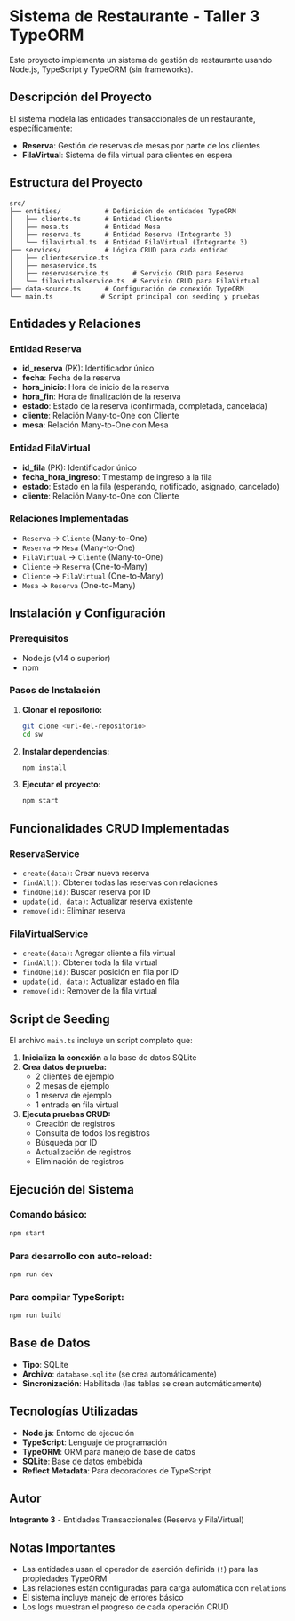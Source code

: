 # Sistema de Restaurante - Taller 3 TypeORM

Este proyecto implementa un sistema de gestión de restaurante usando Node.js, TypeScript y TypeORM (sin frameworks).

## Descripción del Proyecto

El sistema modela las entidades transaccionales de un restaurante, específicamente:
- **Reserva**: Gestión de reservas de mesas por parte de los clientes
- **FilaVirtual**: Sistema de fila virtual para clientes en espera

## Estructura del Proyecto

```
src/
├── entities/           # Definición de entidades TypeORM
│   ├── cliente.ts      # Entidad Cliente
│   ├── mesa.ts         # Entidad Mesa
│   ├── reserva.ts      # Entidad Reserva (Integrante 3)
│   └── filavirtual.ts  # Entidad FilaVirtual (Integrante 3)
├── services/           # Lógica CRUD para cada entidad
│   ├── clienteservice.ts
│   ├── mesaservice.ts
│   ├── reservaservice.ts      # Servicio CRUD para Reserva
│   └── filavirtualservice.ts  # Servicio CRUD para FilaVirtual
├── data-source.ts      # Configuración de conexión TypeORM
└── main.ts            # Script principal con seeding y pruebas
```

## Entidades y Relaciones

### Entidad Reserva
- **id_reserva** (PK): Identificador único
- **fecha**: Fecha de la reserva
- **hora_inicio**: Hora de inicio de la reserva
- **hora_fin**: Hora de finalización de la reserva
- **estado**: Estado de la reserva (confirmada, completada, cancelada)
- **cliente**: Relación Many-to-One con Cliente
- **mesa**: Relación Many-to-One con Mesa

### Entidad FilaVirtual
- **id_fila** (PK): Identificador único
- **fecha_hora_ingreso**: Timestamp de ingreso a la fila
- **estado**: Estado en la fila (esperando, notificado, asignado, cancelado)
- **cliente**: Relación Many-to-One con Cliente

### Relaciones Implementadas
- `Reserva` → `Cliente` (Many-to-One)
- `Reserva` → `Mesa` (Many-to-One)
- `FilaVirtual` → `Cliente` (Many-to-One)
- `Cliente` → `Reserva` (One-to-Many)
- `Cliente` → `FilaVirtual` (One-to-Many)
- `Mesa` → `Reserva` (One-to-Many)

## Instalación y Configuración

### Prerequisitos
- Node.js (v14 o superior)
- npm

### Pasos de Instalación

1. **Clonar el repositorio:**
   ```bash
   git clone <url-del-repositorio>
   cd sw
   ```

2. **Instalar dependencias:**
   ```bash
   npm install
   ```

3. **Ejecutar el proyecto:**
   ```bash
   npm start
   ```

## Funcionalidades CRUD Implementadas

### ReservaService
- `create(data)`: Crear nueva reserva
- `findAll()`: Obtener todas las reservas con relaciones
- `findOne(id)`: Buscar reserva por ID
- `update(id, data)`: Actualizar reserva existente
- `remove(id)`: Eliminar reserva

### FilaVirtualService
- `create(data)`: Agregar cliente a fila virtual
- `findAll()`: Obtener toda la fila virtual
- `findOne(id)`: Buscar posición en fila por ID
- `update(id, data)`: Actualizar estado en fila
- `remove(id)`: Remover de la fila virtual

## Script de Seeding

El archivo `main.ts` incluye un script completo que:

1. **Inicializa la conexión** a la base de datos SQLite
2. **Crea datos de prueba:**
   - 2 clientes de ejemplo
   - 2 mesas de ejemplo
   - 1 reserva de ejemplo
   - 1 entrada en fila virtual
3. **Ejecuta pruebas CRUD:**
   - Creación de registros
   - Consulta de todos los registros
   - Búsqueda por ID
   - Actualización de registros
   - Eliminación de registros

## Ejecución del Sistema

### Comando básico:
```bash
npm start
```

### Para desarrollo con auto-reload:
```bash
npm run dev
```

### Para compilar TypeScript:
```bash
npm run build
```

## Base de Datos

- **Tipo**: SQLite
- **Archivo**: `database.sqlite` (se crea automáticamente)
- **Sincronización**: Habilitada (las tablas se crean automáticamente)

## Tecnologías Utilizadas

- **Node.js**: Entorno de ejecución
- **TypeScript**: Lenguaje de programación
- **TypeORM**: ORM para manejo de base de datos
- **SQLite**: Base de datos embebida
- **Reflect Metadata**: Para decoradores de TypeScript

## Autor

**Integrante 3** - Entidades Transaccionales (Reserva y FilaVirtual)

## Notas Importantes

- Las entidades usan el operador de aserción definida (`!`) para las propiedades TypeORM
- Las relaciones están configuradas para carga automática con `relations`
- El sistema incluye manejo de errores básico
- Los logs muestran el progreso de cada operación CRUD